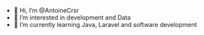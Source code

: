 - 👋 Hi, I’m @AntoineCrsr
- 👀 I’m interested in development and Data
- 🌱 I’m currently learning Java, Laravel and software development 

<!---
AntoineCrsr/AntoineCrsr is a ✨ special ✨ repository because its `README.md` (this file) appears on your GitHub profile.
You can click the Preview link to take a look at your changes.
--->
